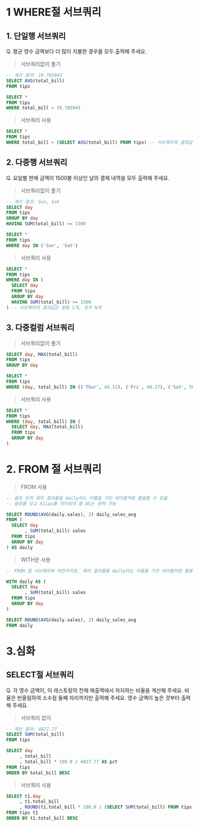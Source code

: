 # 1 WHERE절 서브쿼리

## 1. 단일행 서브쿼리
 Q. 평균 영수 금액보다 더 많이 지불한 경우를 모두 출력해 주세요.
> 서브쿼리없이 풀기
```sql
-- 계산 결과: 19.785943
SELECT AVG(total_bill)
FROM tips

SELECT *
FROM tips
WHERE total_bill > 19.785943
```
> 서브쿼리 사용
```sql
SELECT *
FROM tips
WHERE total_bill > (SELECT AVG(total_bill) FROM tips) -- 서브쿼리의 결과값은 1개
```

## 2. 다중행 서브쿼리
Q. 요일별 판매 금액이 1500불 이상인 날의 결제 내역을 모두 출력해 주세요.
> 서브쿼리없이 풀기
```sql 
-- 계산 결과: Sun, Sat
SELECT day
FROM tips
GROUP BY day
HAVING SUM(total_bill) >= 1500

SELECT *
FROM tips
WHERE day IN ('Sun', 'Sat')
```
> 서브쿼리 사용
```sql
SELECT *
FROM tips
WHERE day IN (
  SELECT day
  FROM tips
  GROUP BY day
  HAVING SUM(total_bill) >= 1500
) -- 서브쿼리의 결과값은 컬럼 1개, 로우 N개
```

## 3. 다중컬럼 서브쿼리

> 서브쿼리없이 풀기
```sql 
SELECT day, MAX(total_bill)
FROM tips
GROUP BY day

SELECT *
FROM tips
WHERE (day, total_bill) IN (('Thur', 43.11), ('Fri', 40.17), ('Sat', 50.81), ('Sun', 48.17))
```
> 서브쿼리 사용
```sql
SELECT *
FROM tips
WHERE (day, total_bill) IN (
  SELECT day, MAX(total_bill)
  FROM tips
  GROUP BY day
)
```
# 2. FROM 절 서브쿼리
> FROM 사용
```sql
-- 괄호 안의 쿼리 결과물을 daily라는 이름을 가진 테이블처럼 활용할 수 있음
-- 괄호를 닫고 Alias를 적어줘야 함 AS는 생략 가능

SELECT ROUND(AVG(daily.sales), 2) daily_sales_avg
FROM (
  SELECT day
       , SUM(total_bill) sales
  FROM tips
  GROUP BY day
) AS daily
```
> WITH문 사용
```sql
-- FROM 절 서브쿼리와 마찬가지로, 쿼리 결과물을 daily라는 이름을 가진 테이블처럼 활용할 수 있음

WITH daily AS (
  SELECT day
       , SUM(total_bill) sales
  FROM tips
  GROUP BY day
)

SELECT ROUND(AVG(daily.sales), 2) daily_sales_avg
FROM daily
```
# 3.심화

## SELECT절 서브쿼리
Q. 각 영수 금액이, 이 레스토랑의 전체 매출액에서 차지하는 비율을 계산해 주세요. 비율은 반올림하여 소수점 둘째 자리까지만 출력해 주세요. 영수 금액이 높은 것부터 출력해 주세요.
> 서브쿼리 없이
```sql
-- 계산 결과: 4827.77
SELECT SUM(total_bill) 
FROM tips

SELECT day
     , total_bill
     , total_bill * 100.0 / 4827.77 AS pct
FROM tips
ORDER BY total_bill DESC
```
> 서브쿼리 사용
```sql
SELECT t1.day
     , t1.total_bill
     , ROUND(t1.total_bill * 100.0 / (SELECT SUM(total_bill) FROM tips t2), 2) sales
FROM tips t1
ORDER BY t1.total_bill DESC
```